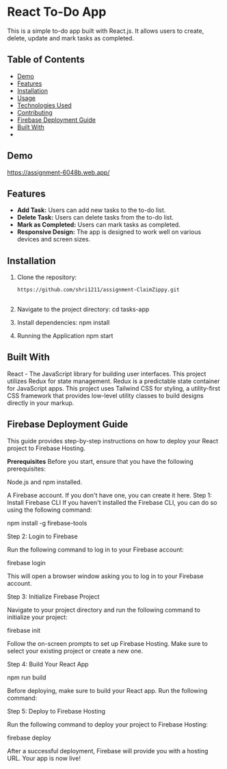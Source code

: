 # React To-Do App

This is a simple to-do app built with React.js. It allows users to create, delete, update and mark tasks as completed.

## Table of Contents

- [Demo](#demo)
- [Features](#features)
- [Installation](#installation)
- [Usage](#usage)
- [Technologies Used](#technologies-used)
- [Contributing](#contributing)
- [Firebase Deployment Guide](#Firebase-Deployment-Guide)
- [Built With](#build-with)
- 

## Demo

https://assignment-6048b.web.app/

## Features

- **Add Task:** Users can add new tasks to the to-do list.
- **Delete Task:** Users can delete tasks from the to-do list.
- **Mark as Completed:** Users can mark tasks as completed.
- **Responsive Design:** The app is designed to work well on various devices and screen sizes.

## Installation

1. Clone the repository:

   ```bash
   https://github.com/shri1211/assignment-ClaimZippy.git
 
2. Navigate to the project directory:
      cd tasks-app
   
4. Install dependencies:
      npm install

4. Running the Application
      npm start
   
## Built With
React - The JavaScript library for building user interfaces.
This project utilizes Redux for state management. Redux is a predictable state container for JavaScript apps.
This project uses Tailwind CSS for styling, a utility-first CSS framework that provides low-level utility classes to build designs directly in your markup.

## Firebase Deployment Guide

This guide provides step-by-step instructions on how to deploy your React project to Firebase Hosting.

__Prerequisites__
Before you start, ensure that you have the following prerequisites:

Node.js and npm installed.

A Firebase account. If you don't have one, you can create it here.
Step 1: Install Firebase CLI
If you haven't installed the Firebase CLI, you can do so using the following command:

npm install -g firebase-tools

Step 2: Login to Firebase

Run the following command to log in to your Firebase account:

firebase login

This will open a browser window asking you to log in to your Firebase account.

Step 3: Initialize Firebase Project

Navigate to your project directory and run the following command to initialize your project:

firebase init

Follow the on-screen prompts to set up Firebase Hosting. Make sure to select your existing project or create a new one.

Step 4: Build Your React App

npm run build

Before deploying, make sure to build your React app. Run the following command:

Step 5: Deploy to Firebase Hosting

Run the following command to deploy your project to Firebase Hosting:

firebase deploy

After a successful deployment, Firebase will provide you with a hosting URL. Your app is now live!


